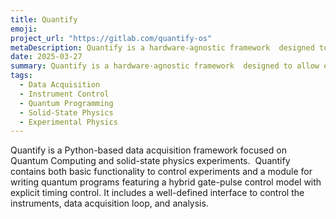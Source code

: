 ```yaml
---
title: Quantify
emoji: 
project_url: "https://gitlab.com/quantify-os"
metaDescription: Quantify is a hardware-agnostic framework  designed to allow experimentalists to easily define complex quantum experiments.
date: 2025-03-27
summary: Quantify is a hardware-agnostic framework  designed to allow experimentalists to easily define complex quantum experiments.
tags:
  - Data Acquisition
  - Instrument Control
  - Quantum Programming
  - Solid-State Physics
  - Experimental Physics
---
```


Quantify is a Python-based data acquisition framework focused on Quantum Computing and solid-state physics experiments. 
Quantify contains both basic functionality to control experiments and a module for writing quantum programs featuring a hybrid gate-pulse control model with explicit timing control. It includes a well-defined interface to control the instruments, data acquisition loop, and analysis.
